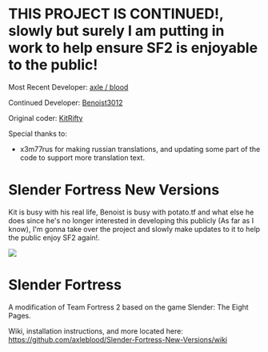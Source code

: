 # THIS PROJECT IS CONTINUED!, slowly but surely I am putting in work to help ensure SF2 is enjoyable to the public!

Most Recent Developer: [axle / blood](https://steamcommunity.com/id/axleblood/)

Continued Developer: [Benoist3012](http://steamcommunity.com/id/Benoist3012/)

Original coder: [KitRifty](https://github.com/KitRifty)

Special thanks to:

- x3m77rus for making russian translations, and updating some part of the code to support more translation text.

# Slender Fortress New Versions

Kit is busy with his real life, Benoist is busy with potato.tf and what else he does since he's no longer interested in developing this publicly (As far as I know), I'm gonna take over the project and slowly make updates to it to help the public enjoy SF2 again!.

![](https://cloud.githubusercontent.com/assets/4492504/4125890/ff16b996-32e5-11e4-96b9-102fc0175adf.jpg)

Slender Fortress
================

A modification of Team Fortress 2 based on the game Slender: The Eight Pages.

Wiki, installation instructions, and more located here: https://github.com/axleblood/Slender-Fortress-New-Versions/wiki
